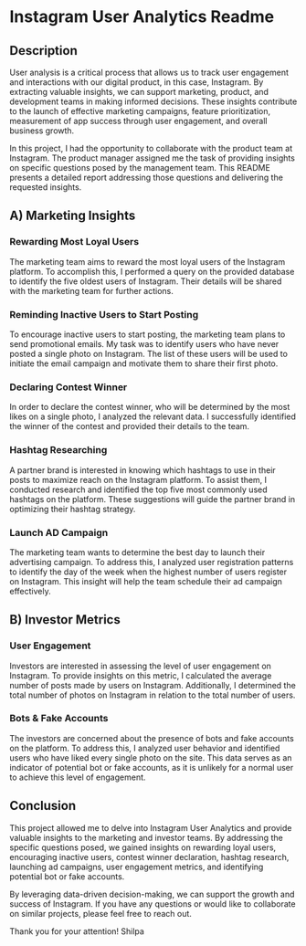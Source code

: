 # Instagram User Analytics Readme

## Description

User analysis is a critical process that allows us to track user engagement and interactions with our digital product, in this case, Instagram. By extracting valuable insights, we can support marketing, product, and development teams in making informed decisions. These insights contribute to the launch of effective marketing campaigns, feature prioritization, measurement of app success through user engagement, and overall business growth.

In this project, I had the opportunity to collaborate with the product team at Instagram. The product manager assigned me the task of providing insights on specific questions posed by the management team. This README presents a detailed report addressing those questions and delivering the requested insights.

## A) Marketing Insights

### Rewarding Most Loyal Users

The marketing team aims to reward the most loyal users of the Instagram platform. To accomplish this, I performed a query on the provided database to identify the five oldest users of Instagram. Their details will be shared with the marketing team for further actions.

### Reminding Inactive Users to Start Posting

To encourage inactive users to start posting, the marketing team plans to send promotional emails. My task was to identify users who have never posted a single photo on Instagram. The list of these users will be used to initiate the email campaign and motivate them to share their first photo.

### Declaring Contest Winner

In order to declare the contest winner, who will be determined by the most likes on a single photo, I analyzed the relevant data. I successfully identified the winner of the contest and provided their details to the team.

### Hashtag Researching

A partner brand is interested in knowing which hashtags to use in their posts to maximize reach on the Instagram platform. To assist them, I conducted research and identified the top five most commonly used hashtags on the platform. These suggestions will guide the partner brand in optimizing their hashtag strategy.

### Launch AD Campaign

The marketing team wants to determine the best day to launch their advertising campaign. To address this, I analyzed user registration patterns to identify the day of the week when the highest number of users register on Instagram. This insight will help the team schedule their ad campaign effectively.

## B) Investor Metrics

### User Engagement

Investors are interested in assessing the level of user engagement on Instagram. To provide insights on this metric, I calculated the average number of posts made by users on Instagram. Additionally, I determined the total number of photos on Instagram in relation to the total number of users.

### Bots & Fake Accounts

The investors are concerned about the presence of bots and fake accounts on the platform. To address this, I analyzed user behavior and identified users who have liked every single photo on the site. This data serves as an indicator of potential bot or fake accounts, as it is unlikely for a normal user to achieve this level of engagement.

## Conclusion

This project allowed me to delve into Instagram User Analytics and provide valuable insights to the marketing and investor teams. By addressing the specific questions posed, we gained insights on rewarding loyal users, encouraging inactive users, contest winner declaration, hashtag research, launching ad campaigns, user engagement metrics, and identifying potential bot or fake accounts.

By leveraging data-driven decision-making, we can support the growth and success of Instagram. If you have any questions or would like to collaborate on similar projects, please feel free to reach out.

Thank you for your attention!
Shilpa
